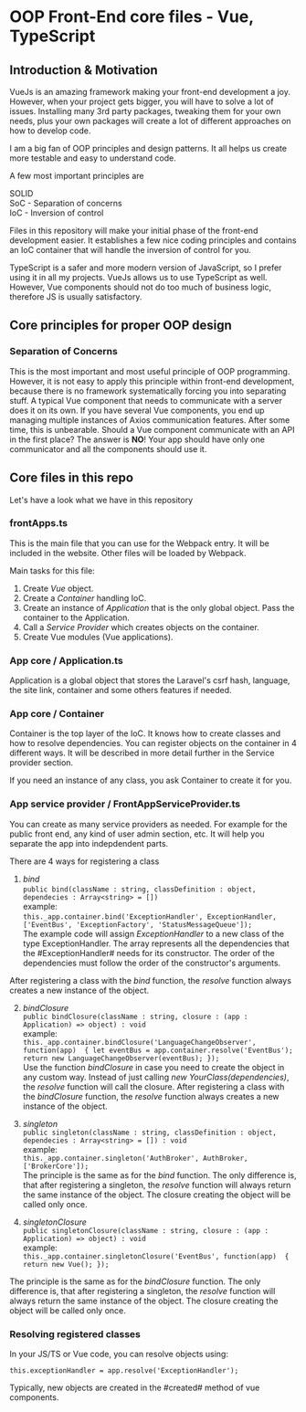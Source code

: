 # OOP Front-End core files - Vue, TypeScript

## Introduction & Motivation

VueJs is an amazing framework making your front-end development a joy. However, when your project gets bigger, you will have to solve 
a lot of issues. Installing many 3rd party packages, tweaking them for your own needs, plus your own packages will create a lot of 
different approaches on how to develop code.

I am a big fan of OOP principles and design patterns. It all helps us create more testable and easy to understand code. 

A few most important principles are

SOLID<br>
SoC - Separation of concerns<br>
IoC - Inversion of control

Files in this repository will make your initial phase of the front-end development easier. It establishes a few nice coding principles and contains 
an IoC container that will handle the inversion of control for you.

TypeScript is a safer and more modern version of JavaScript, so I prefer using it in all my projects. VueJs allows us to use TypeScript as well.
However, Vue components should not do too much of business logic, therefore JS is usually satisfactory.


## Core principles for proper OOP design

### Separation of Concerns

This is the most important and most useful principle of OOP programming. However, it is not easy to apply this principle within front-end development, because there is no framework systematically forcing you into separating stuff. A typical Vue component that needs to communicate with a server does it on its own. If you have several Vue components, you end up managing multiple instances of Axios communication features. After some time, this is unbearable.  Should a Vue component communicate with an API in the first place? The answer is **NO**! Your app should have only one communicator and all the components should use it.


## Core files in this repo ##

Let's have a look what we have in this repository

### frontApps.ts ###

This is the main file that you can use for the Webpack entry. It will be included in the website. Other files will be loaded by Webpack.

Main tasks for this file:

1. Create *Vue* object.
2. Create a *Container* handling IoC.
3. Create an instance of *Application* that is the only global object. Pass the container to the Application.
4. Call a *Service Provider* which creates objects on the container.
5. Create Vue modules (Vue applications).


### App core / Application.ts ###

Application is a global object that stores the Laravel's csrf hash, language, the site link, container and some others features if needed.

### App core / Container ###

Container is the top layer of the IoC. It knows how to create classes and how to resolve dependencies. You can register objects on the container in 4 different ways. It will be described in more detail further in the Service provider section.

If you need an instance of any class, you ask Container to create it for you.


### App service provider / FrontAppServiceProvider.ts ###

You can create as many service providers as needed. For example for the public front end, any kind of user admin section, etc. It will help you separate the app into indepdendent parts.

There are 4 ways for registering a class

1) *bind*<br>
`
 public bind(className : string, classDefinition : object, dependecies : Array<string> = [])
`<br>
example:<br>
`
 this._app.container.bind('ExceptionHandler', ExceptionHandler, ['EventBus', 'ExceptionFactory', 'StatusMessageQueue']);
`<br>
The example code will assign *ExceptionHandler* to a new class of the type ExceptionHandler. The array represents all the dependencies that the #ExceptionHandler# needs for its constructor. The order of the dependencies must follow the order of the constructor's arguments.

After registering a class with the *bind* function, the *resolve* function always creates a new instance of the object.


2) *bindClosure*<br>
`
 public bindClosure(className : string, closure : (app : Application) => object) : void
`<br>
example:<br>
`
  this._app.container.bindClosure('LanguageChangeObserver', function(app)  {
      let eventBus = app.container.resolve('EventBus');
      return new LanguageChangeObserver(eventBus);
  });
`<br>
Use the function *bindClosure* in case you need to create the object in any custom way. Instead of just calling *new YourClass(dependencies)*, the *resolve* function will call the closure. After registering a class with the *bindClosure* function, the *resolve* function always creates a new instance of the object.


3) *singleton*<br>
`
 public singleton(className : string, classDefinition : object, dependecies : Array<string> = []) : void
`<br>
example:<br>
`
this._app.container.singleton('AuthBroker', AuthBroker, ['BrokerCore']);
`<br>
The principle is the same as for the *bind* function. The only difference is, that after registering a singleton, the *resolve* function will always return the same instance of the object. The closure creating the object will be called only once.


4) *singletonClosure*<br>
`
public singletonClosure(className : string, closure : (app : Application) => object) : void
`<br>
example:<br>
`
  this._app.container.singletonClosure('EventBus', function(app)  {
      return new Vue();
  });
`

The principle is the same as for the *bindClosure* function. The only difference is, that after registering a singleton, the *resolve* function will always return the same instance of the object. The closure creating the object will be called only once.


### Resolving registered classes ###

In your JS/TS or Vue code, you can resolve objects using:

`
this.exceptionHandler = app.resolve('ExceptionHandler');
`

Typically, new objects are created in the #created# method of vue components.


